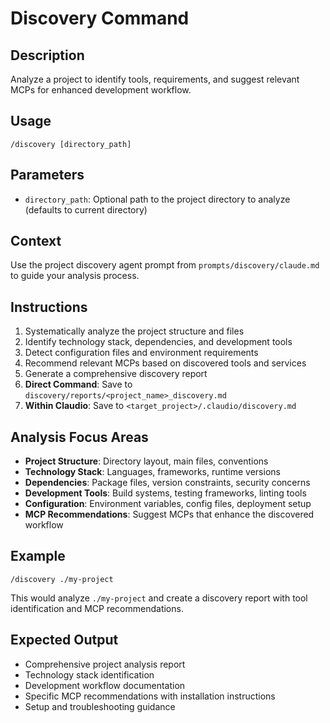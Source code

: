 # Discovery Command

## Description
Analyze a project to identify tools, requirements, and suggest relevant MCPs for enhanced development workflow.

## Usage
```
/discovery [directory_path]
```

## Parameters
- `directory_path`: Optional path to the project directory to analyze (defaults to current directory)

## Context
Use the project discovery agent prompt from `prompts/discovery/claude.md` to guide your analysis process.

## Instructions
1. Systematically analyze the project structure and files
2. Identify technology stack, dependencies, and development tools
3. Detect configuration files and environment requirements
4. Recommend relevant MCPs based on discovered tools and services
5. Generate a comprehensive discovery report
6. **Direct Command**: Save to `discovery/reports/<project_name>_discovery.md`
7. **Within Claudio**: Save to `<target_project>/.claudio/discovery.md`

## Analysis Focus Areas
- **Project Structure**: Directory layout, main files, conventions
- **Technology Stack**: Languages, frameworks, runtime versions
- **Dependencies**: Package files, version constraints, security concerns
- **Development Tools**: Build systems, testing frameworks, linting tools
- **Configuration**: Environment variables, config files, deployment setup
- **MCP Recommendations**: Suggest MCPs that enhance the discovered workflow

## Example
```
/discovery ./my-project
```
This would analyze `./my-project` and create a discovery report with tool identification and MCP recommendations.

## Expected Output
- Comprehensive project analysis report
- Technology stack identification
- Development workflow documentation
- Specific MCP recommendations with installation instructions
- Setup and troubleshooting guidance